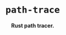 <div align="center">
  <h1><code>path-trace</code></h1>
  <p><strong>Rust path tracer.</strong></p>
</div>
